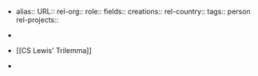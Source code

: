 - alias::
  URL::
  rel-org::
  role::
  fields::
  creations::
  rel-country::
  tags:: person
  rel-projects::


-
- [[CS Lewis' Trilemma]]
-
